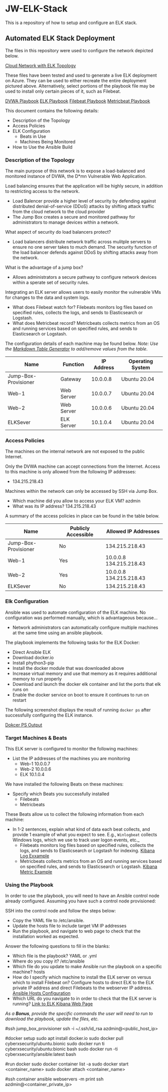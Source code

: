 # JW-ELK-Stack
This is a repository of how to setup and configure an ELK stack.

## Automated ELK Stack Deployment

The files in this repository were used to configure the network depicted below.

[Cloud Network with ELK Topology](https://github.com/Shifty558/JW-ELK-Stack/blob/main/Diagrams/JW_Unit_13_Cloud_Security_ELK.png)

These files have been tested and used to generate a live ELK deployment on Azure. They can be used to either recreate the entire deployment pictured above. Alternatively, select portions of the playbook file may be used to install only certain pieces of it, such as Filebeat.

  [DVWA Playbook](Images/dvwa_playbook.png)
  [ELK Playbook](Images/elk_playbook.png)
  [Filebeat Playbook](Images/filebeat_playbook.png)
  [Metricbeat Playbook](Images/metricbeat_playbook.png)

This document contains the following details:
- Description of the Topology
- Access Policies
- ELK Configuration
  - Beats in Use
  - Machines Being Monitored
- How to Use the Ansible Build

### Description of the Topology

The main purpose of this network is to expose a load-balanced and monitored instance of DVWA, the D*mn Vulnerable Web Application.

Load balancing ensures that the application will be highly secure, in addition to restricting access to the network.
- Load Balencer provide a higher level of security by defending against distributed denial-of-service (DDoS) attacks by shifting attack traffic from the cloud network to the cloud provider
- The Jump Box creates a secure and monitored pathway for administrators to manage devices within a network.

What aspect of security do load balancers protect?
- Load balancers distribute network traffic across mulitple servers to ensure no one server takes to much demand.  The security function of the load balancer defends against DDoS by shifting attacks away from the network.

What is the advantage of a jump box?
- Allows administrators a secure pathway to configure network devices within a sperate set of security rules.

Integrating an ELK server allows users to easily monitor the vulnerable VMs for changes to the data and system logs.
- What does Filebeat watch for?  Filebeats monitors log files based on specified rules, collects the logs, and sends to Elasticsearch or Logstash. 
- What does Metricbeat record? Metricbeats collects metrics from an OS and running services based on specified rules, and sends to Elasticsearch or Logstash.

The configuration details of each machine may be found below.
_Note: Use the [Markdown Table Generator](http://www.tablesgenerator.com/markdown_tables) to add/remove values from the table_.

| Name                 | Function   | IP Address | Operating System |
|----------------------|------------|------------|------------------|
| Jump-Box-Provisioner | Gateway    | 10.0.0.8   | Ubuntu 20.04     |
| Web-1                | Web Server | 10.0.0.7   | Ubuntu 20.04     |
| Web-2                | Web Server | 10.0.0.6   | Ubuntu 20.04     |
| ELKSever             | ELK Server | 10.1.0.4   | Ubuntu 20.04     |

### Access Policies

The machines on the internal network are not exposed to the public Internet. 

Only the DVWA machine can accept connections from the Internet. Access to this machine is only allowed from the following IP addresses:
- 134.215.218.43

Machines within the network can only be accessed by SSH via Jump Box.
- Which machine did you allow to access your ELK VM? azdmin
- What was its IP address? 134.215.218.43

A summary of the access policies in place can be found in the table below.

| Name                 | Publicly Accessible | Allowed IP Addresses    |
|----------------------|---------------------|-------------------------|
| Jump-Box-Provisioner | No                  | 134.215.218.43          |
| Web-1                | Yes                 | 10.0.0.8 134.215.218.43 |
| Web-2                | Yes                 | 10.0.0.8 134.215.218.43 |
| ELKSever             | No                  | 134.215.218.43          |

### Elk Configuration

Ansible was used to automate configuration of the ELK machine. No configuration was performed manually, which is advantageous because...
- Network administrators can automatically configure multiple machines at the same time using an ansible playbook.

The playbook implements the following tasks for the ELK Docker:
- Direct Ansible ELK
- Download docker.io
- Install phython3-pip
- Install the docker module that was downloaded above
- Increase virtual memory and use that memory as it requires additional memory to run properly
- Download and launch the docker elk container and list the ports that elk runs on
- Enable the docker service on boot to ensure it continues to run on restart

The following screenshot displays the result of running `docker ps` after successfully configuring the ELK instance.

  [Dokcer PS Output](Images/Docker_PS_Output.png)

### Target Machines & Beats
This ELK server is configured to monitor the following machines:
- List the IP addresses of the machines you are monitoring
  - Web-1 10.0.0.7
  - Web-2 10.0.0.6
  - ELK 10.1.0.4

We have installed the following Beats on these machines:
- Specify which Beats you successfully installed
  - Filebeats
  - Metricbeats

These Beats allow us to collect the following information from each machine:
- In 1-2 sentences, explain what kind of data each beat collects, and provide 1 example of what you expect to see. E.g., `Winlogbeat` collects Windows logs, which we use to track user logon events, etc._
  - Filebeats monitors log files based on specified rules, collects the logs, and sends to Elasticsearch or Logstash for indexing.
    [Kibana Log Exxample](Images/Kibana_Logs.png)
  - Metricbeats collects metrics from an OS and running services based on specified rules, and sends to Elasticsearch or Logstash.
    [Kibana Metric Example](Images/Kibana_Metrics.png)

### Using the Playbook
In order to use the playbook, you will need to have an Ansible control node already configured. Assuming you have such a control node provisioned: 

SSH into the control node and follow the steps below:
- Copy the YAML file to /etc/ansible.
- Update the hosts file to include target VM IP addresses
- Run the playbook, and navigate to web page to check that the installation worked as expected.

Answer the following questions to fill in the blanks:
- Which file is the playbook? YAML or .yml 
- Where do you copy it? /etc/ansible
- Which file do you update to make Ansible run the playbook on a specific machine? hosts
- How do I specify which machine to install the ELK server on versus which to install Filebeat on? Configure hosts to direct ELK to the ELK private IP address and direct Filebeats to the webserver IP address.
  [Ansible Hosts Configuration](Images/Ansible_Hosts_Config.png)
- Which URL do you navigate to in order to check that the ELK server is running? [Link to ELK Kibana Web Page](http://[your.ELK-VM.External.IP]:5601/app/kibana)

_As a **Bonus**, provide the specific commands the user will need to run to download the playbook, update the files, etc._

#ssh jump_box_provisioner
ssh -i ~/.ssh/id_rsa azdmin@<public_host_ip>

#docker setup
sudo apt install docker.io
sudo docker pull cyberxsecurity/ubuntu.bionic
sudo docker run ti cyberxsecurity/ubuntu:bionic bash
sudo docker run -ti cyberxsecurity/ansible:latest bash

#run docker
sudo docker container list -a
sudo docker start <container_name>
sudo docker attach <container_name>

#ssh container
ansible webservers -m print
ssh azdmin@<container_private_ip>

